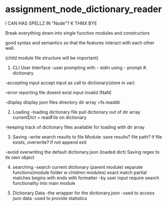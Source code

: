 # assignment_node_dictionary_reader
I CAN HAS SPELLZ IN "Node"? K THNX BYE



Break everything down into single function modules and constructors

good syntax and semantics so that the features interact with each other well.

(child module file structure will be important)



1. CLI User Interface
-user prompting
  with - stdin
  using - prompt #. dictionary

-accepting input
  accept input as call to dictionary(store in var)

-error reporting
  file doesnt exist
  input invalid (NaN)


-display
  display json files directory
    dir array =fs.readdir



2. Loading 
-loading dictionary file
  pull dictionary out of dir array
  currentDict = readFile on dictionary

-keeping track of dictionary files available for loading
  with dir array


3. Saving
-write search results to file
  Module: 
    save results?
    file path?
    if file exists, overwrite?
    if not append
    exit

-avoid overwriting the default dictionary.json (loaded dict)
  Saving regex to its own object


4. searching
  -search current dictionary (parent module)
    separate functions(module folder w children modules)
      exact match
      partial matches
      begins with
      ends with
      formatter
    -by user input
      require search functionality into main module

5. Dictionary Data
  -the wrapper for the dictionary.json
    -used to access json data
    -used to provide statistics
      

